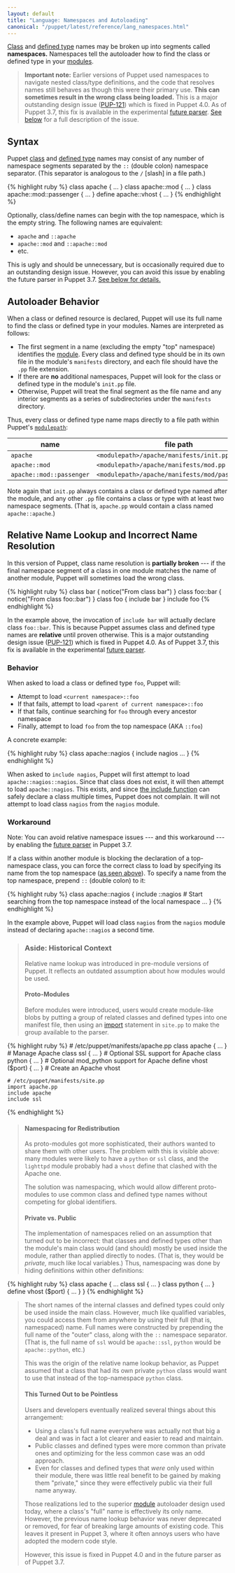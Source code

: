 ```yaml
---
layout: default
title: "Language: Namespaces and Autoloading"
canonical: "/puppet/latest/reference/lang_namespaces.html"
---
```


[classes]: ./lang_classes.html
[define]: ./lang_defined_types.html
[import]: ./lang_import.html
[variables]: ./lang_variables.html
[modulepath]: ./modules_fundamentals.html#the-modulepath
[module]: ./modules_fundamentals.html
[scopes]: ./lang_scope.html
[include]: ./lang_classes.html#using-include
[PUP-121]: https://tickets.puppetlabs.com/browse/PUP-121
[inherits]: ./lang_classes.html#inheritance
[allowed]: ./lang_reserved.html#classes-and-types
[relative_below]: #aside-historical-context
[future]: ./experiments_future.html

[Class][classes] and [defined type][define] names may be broken up into segments called **namespaces.** Namespaces tell the autoloader how to find the class or defined type in your [modules][module].

> **Important note:** Earlier versions of Puppet used namespaces to navigate nested class/type definitions, and the code that resolves names still behaves as though this were their primary use. **This can sometimes result in the wrong class being loaded.** This is a major outstanding design issue ([PUP-121][]) which is fixed in Puppet 4.0. As of Puppet 3.7, this fix is available in the experimental [future parser](future). [See below][relative_below] for a full description of the issue.

Syntax
-----

Puppet [class][classes] and [defined type][define] names may consist of any number of namespace segments separated by the `::` (double colon) namespace separator. (This separator is analogous to the `/` \[slash\] in a file path.)

{% highlight ruby %}
    class apache { ... }
    class apache::mod { ... }
    class apache::mod::passenger { ... }
    define apache::vhost { ... }
{% endhighlight %}

Optionally, class/define names can begin with the top namespace, which is the empty string. The following names are equivalent:

* `apache` and `::apache`
* `apache::mod` and `::apache::mod`
* etc.

This is ugly and should be unnecessary, but is occasionally required due to an outstanding design issue. However, you can avoid this issue by enabling the future parser in Puppet 3.7. [See below for details.][relative_below]

Autoloader Behavior
-----

When a class or defined resource is declared, Puppet will use its full name to find the class or defined type in your modules. Names are interpreted as follows:

* The first segment in a name (excluding the empty "top" namespace) identifies the [module][]. Every class and defined type should be in its own file in the module's `manifests` directory, and each file should have the `.pp` file extension.
* If there are **no** additional namespaces, Puppet will look for the class or defined type in the module's `init.pp` file.
* Otherwise, Puppet will treat the final segment as the file name and any interior segments as a series of subdirectories under the `manifests` directory.

Thus, every class or defined type name maps directly to a file path within Puppet's [`modulepath`][modulepath]:

name                     | file path
------------------------ | ---------
`apache`                 | `<modulepath>/apache/manifests/init.pp`
`apache::mod`            | `<modulepath>/apache/manifests/mod.pp`
`apache::mod::passenger` | `<modulepath>/apache/manifests/mod/passenger.pp`

Note again that `init.pp` always contains a class or defined type named after the module, and any other `.pp` file contains a class or type with at least two namespace segments. (That is, `apache.pp` would contain a class named `apache::apache`.)


Relative Name Lookup and Incorrect Name Resolution
-----

In this version of Puppet, class name resolution is **partially broken** --- if the final namespace segment of a class in one module matches the name of another module, Puppet will sometimes load the wrong class.

{% highlight ruby %}
    class bar {
      notice("From class bar")
    }
    class foo::bar {
      notice("From class foo::bar")
    }
    class foo {
      include bar
    }
    include foo
{% endhighlight %}

In the example above, the invocation of `include bar` will actually declare class `foo::bar`. This is because Puppet assumes class and defined type names are **relative** until proven otherwise. This is a major outstanding design issue ([PUP-121][]) which is fixed in Puppet 4.0. As of Puppet 3.7, this fix is available in the experimental [future parser](future).

### Behavior

When asked to load a class or defined type `foo`, Puppet will:

* Attempt to load `<current namespace>::foo`
* If that fails, attempt to load `<parent of current namespace>::foo`
* If that fails, continue searching for `foo` through every ancestor namespace
* Finally, attempt to load `foo` from the top namespace (AKA `::foo`)

A concrete example:

{% highlight ruby %}
    class apache::nagios {
      include nagios
      ...
    }
{% endhighlight %}

When asked to `include nagios`, Puppet will first attempt to load `apache::nagios::nagios`. Since that class does not exist, it will then attempt to load `apache::nagios`. This exists, and since [the include function][include] can safely declare a class multiple times, Puppet does not complain. It will not attempt to load class `nagios` from the `nagios` module.

### Workaround

Note: You can avoid relative namespace issues --- and this workaround --- by enabling the [future parser](future) in Puppet 3.7. 

If a class within another module is blocking the declaration of a top-namespace class, you can force the correct class to load by specifying its name from the top namespace ([as seen above](#syntax)). To specify a name from the top namespace, prepend `::` (double colon) to it:

{% highlight ruby %}
    class apache::nagios {
      include ::nagios # Start searching from the top namespace instead of the local namespace
      ...
    }
{% endhighlight %}

In the example above, Puppet will load class `nagios` from the `nagios` module instead of declaring `apache::nagios` a second time.

> ### Aside: Historical Context
>
> Relative name lookup was introduced in pre-module versions of Puppet. It reflects an outdated assumption about how modules would be used.
>
> #### Proto-Modules
>
> Before modules were introduced, users would create module-like blobs by putting a group of related classes and defined types into one manifest file, then using an [import][] statement in `site.pp` to make the group available to the parser.
>
{% highlight ruby %}
    # /etc/puppet/manifests/apache.pp
    class apache { ... } # Manage Apache
    class ssl { ... } # Optional SSL support for Apache
    class python { ... } # Optional mod_python support for Apache
    define vhost ($port) { ... } # Create an Apache vhost

    # /etc/puppet/manifests/site.pp
    import apache.pp
    include apache
    include ssl
{% endhighlight %}
>
> #### Namespacing for Redistribution
>
> As proto-modules got more sophisticated, their authors wanted to share them with other users. The problem with this is visible above: many modules were likely to have a `python` or `ssl` class, and the `lighttpd` module probably had a `vhost` define that clashed with the Apache one.
>
> The solution was namespacing, which would allow different proto-modules to use common class and defined type names without competing for global identifiers.
>
> #### Private vs. Public
>
> The implementation of namespaces relied on an assumption that turned out to be incorrect: that classes and defined types other than the module's main class would (and should) mostly be used inside the module, rather than applied directly to nodes. (That is, they would be _private,_ much like local variables.) Thus, namespacing was done by hiding definitions within other definitions:
>
{% highlight ruby %}
    class apache {
      ...
      class ssl { ... }
      class python { ... }
      define vhost ($port) { ... }
    }
{% endhighlight %}
>
> The short names of the internal classes and defined types could only be used inside the main class. However, much like qualified variables, you could access them from anywhere by using their full (that is, namespaced) name. Full names were constructed by prepending the full name of the "outer" class, along with the `::` namespace separator. (That is, the full name of `ssl` would be `apache::ssl`, `python` would be `apache::python`, etc.)
>
> This was the origin of the relative name lookup behavior, as Puppet assumed that a class that had its own private `python` class would want to use that instead of the top-namespace `python` class.
>
> #### This Turned Out to be Pointless
>
> Users and developers eventually realized several things about this arrangement:
>
> * Using a class's full name everywhere was actually not that big a deal and was in fact a lot clearer and easier to read and maintain.
> * Public classes and defined types were more common than private ones and optimizing for the less common case was an odd approach.
> * Even for classes and defined types that _were_ only used within their module, there was little real benefit to be gained by making them "private," since they were effectively public via their full name anyway.
>
> Those realizations led to the superior [module][] autoloader design used today, where a class's "full" name is effectively its only name. However, the previous name lookup behavior was never deprecated or removed, for fear of breaking large amounts of existing code. This leaves it present in Puppet 3, where it often annoys users who have adopted the modern code style.
>
> However, this issue is fixed in Puppet 4.0 and in the future parser as of Puppet 3.7.
